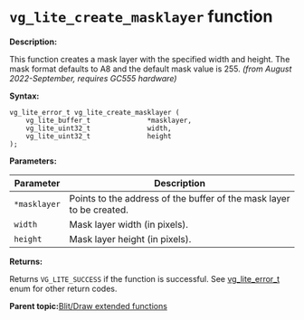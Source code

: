 # `vg_lite_create_masklayer` function 

**Description:**

This function creates a mask layer with the specified width and height. The mask format defaults to A8 and the default mask value is 255. *\(from August 2022-September, requires GC555 hardware\)*

**Syntax:**

```
vg_lite_error_t vg_lite_create_masklayer (
    vg_lite_buffer_t              *masklayer,
    vg_lite_uint32_t              width,
    vg_lite_uint32_t              height
);
```

**Parameters:**

|Parameter|Description|
|---------|-----------|
|`*masklayer`|Points to the address of the buffer of the mask layer to be created.|
|`width`|Mask layer width \(in pixels\).|
|`height`|Mask layer height \(in pixels\).|

**Returns:**

Returns `VG_LITE_SUCCESS` if the function is successful. See [vg\_lite\_error\_t](vg_lite_error_t_enumeration.md) enum for other return codes.

**Parent topic:**[Blit/Draw extended functions](../topics/premultiply_and_scissor_functions.md)


